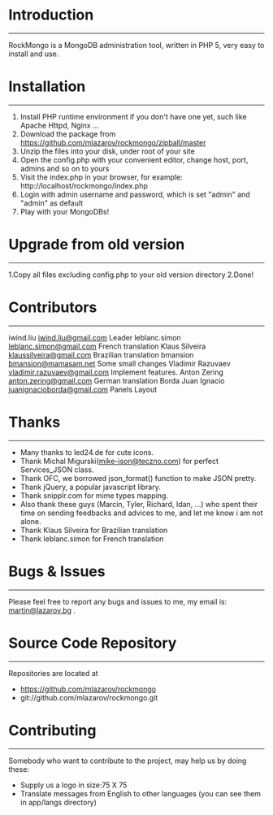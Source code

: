 # Introduction
--------------------------------------
RockMongo is a MongoDB administration tool, written in PHP 5, very easy to install and use.


# Installation
--------------------------------------
1. Install PHP runtime environment if you don't have one yet, such like Apache Httpd, Nginx ...
2. Download the package from https://github.com/mlazarov/rockmongo/zipball/master
3. Unzip the files into your disk, under root of your site
4. Open the config.php with your convenient editor, change host, port, admins and so on to yours
5. Visit the index.php in your browser, for example: http://localhost/rockmongo/index.php
6. Login with admin username and password, which is set "admin" and "admin" as default
7. Play with your MongoDBs!


# Upgrade from old version
--------------------------------------
1.Copy all files excluding config.php to your old version directory
2.Done!


# Contributors
--------------------------------------
iwind.liu <iwind.liu@gmail.com> Leader
leblanc.simon <leblanc.simon@gmail.com> French translation
Klaus Silveira <klaussilveira@gmail.com> Brazilian translation
bmansion <bmansion@mamasam.net> Some small changes
Vladimir Razuvaev <vladimir.razuvaev@gmail.com> Implement features.
Anton Zering <anton.zering@gmail.com> German translation
Borda Juan Ignacio <juanignacioborda@gmail.com> Panels Layout


# Thanks
--------------------------------------
* Many thanks to led24.de for cute icons. 
* Thank Michal Migurski(<mike-json@teczno.com>) for perfect Services_JSON class.
* Thank OFC,  we borrowed json_format() function to make JSON pretty. 
* Thank jQuery, a popular javascript library.
* Thank snipplr.com for mime types mapping.
* Also thank these guys (Marcin, Tyler, Richard, Idan, ...) who spent their time on
  sending feedbacks and advices to me, and let me know i am not alone. 
* Thank Klaus Silveira for Brazilian translation
* Thank leblanc.simon for French translation

# Bugs & Issues
--------------------------------------
Please feel free to report any bugs and issues to me, my email is: martin@lazarov.bg .


# Source Code Repository
--------------------------------------
Repositories are located at 
* https://github.com/mlazarov/rockmongo
* git://github.com/mlazarov/rockmongo.git


# Contributing
--------------------------------------
Somebody who want to contribute to the project, may help us by doing these:
* Supply us a logo in size:75 X 75
* Translate messages from English to other languages (you can see them in app/langs directory)
